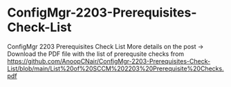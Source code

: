 # ConfigMgr-2203-Prerequisites-Check-List
ConfigMgr 2203 Prerequisites Check List
More details on the post -> 
Download the PDF file with the list of prerequsite checks from https://github.com/AnoopCNair/ConfigMgr-2203-Prerequisites-Check-List/blob/main/List%20of%20SCCM%202203%20Prerequisite%20Checks.pdf

